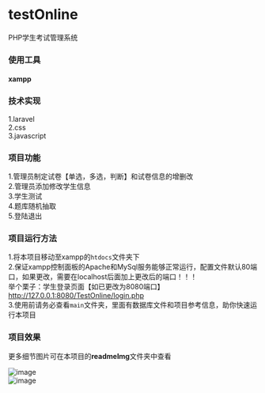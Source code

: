 # testOnline
PHP学生考试管理系统

### 使用工具
#### xampp

### 技术实现
1.laravel    
2.css    
3.javascript

### 项目功能
1.管理员制定试卷【单选，多选，判断】和试卷信息的增删改    
2.管理员添加修改学生信息   
3.学生测试    
4.题库随机抽取        
5.登陆退出    

### 项目运行方法
1.将本项目移动至xampp的`htdocs`文件夹下   
2.保证xampp控制面板的Apache和MySql服务能够正常运行，配置文件默认80端口，如果更改，需要在localhost后面加上更改后的端口！！！    
举个栗子：学生登录页面【如已更改为8080端口】http://127.0.0.1:8080/TestOnline/login.php   
3.使用前请务必查看`main`文件夹，里面有数据库文件和项目参考信息，助你快速运行本项目   

### 项目效果
更多细节图片可在本项目的**readmeImg**文件夹中查看  

![image](https://github.com/webyang-male/testOnline/blob/master/readmeImages/student.png)   
![image](https://github.com/webyang-male/testOnline/blob/master/readmeImages/adminHome.png)  
